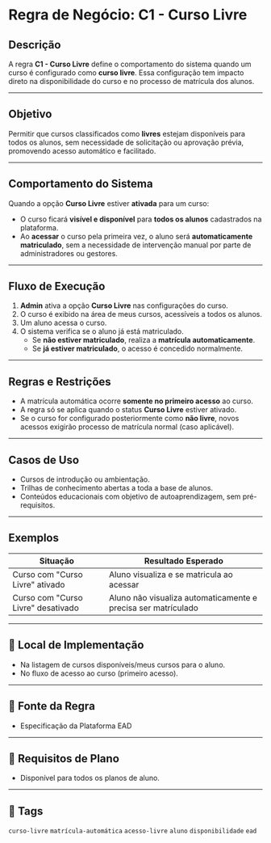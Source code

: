 # Regra de Negócio: C1 - Curso Livre

## Descrição

A regra **C1 - Curso Livre** define o comportamento do sistema quando um curso é configurado como **curso livre**. Essa configuração tem impacto direto na disponibilidade do curso e no processo de matrícula dos alunos.

---

## Objetivo

Permitir que cursos classificados como **livres** estejam disponíveis para todos os alunos, sem necessidade de solicitação ou aprovação prévia, promovendo acesso automático e facilitado.

---

## Comportamento do Sistema

Quando a opção **Curso Livre** estiver **ativada** para um curso:

- O curso ficará **visível e disponível** para **todos os alunos** cadastrados na plataforma.
- Ao **acessar** o curso pela primeira vez, o aluno será **automaticamente matriculado**, sem a necessidade de intervenção manual por parte de administradores ou gestores.

---

## Fluxo de Execução

1. **Admin** ativa a opção **Curso Livre** nas configurações do curso.
2. O curso é exibido na área de meus cursos, acessíveis a todos os alunos.
3. Um aluno acessa o curso.
4. O sistema verifica se o aluno já está matriculado.
   - Se **não estiver matriculado**, realiza a **matrícula automaticamente**.
   - Se **já estiver matriculado**, o acesso é concedido normalmente.

---

## Regras e Restrições

- A matrícula automática ocorre **somente no primeiro acesso** ao curso.
- A regra só se aplica quando o status **Curso Livre** estiver ativado.
- Se o curso for configurado posteriormente como **não livre**, novos acessos exigirão processo de matrícula normal (caso aplicável).

---

## Casos de Uso

- Cursos de introdução ou ambientação.
- Trilhas de conhecimento abertas a toda a base de alunos.
- Conteúdos educacionais com objetivo de autoaprendizagem, sem pré-requisitos.

---

## Exemplos

| Situação                             | Resultado Esperado                     |
|-------------------------------------|----------------------------------------|
| Curso com "Curso Livre" ativado     | Aluno visualiza e se matricula ao acessar |
| Curso com "Curso Livre" desativado  | Aluno não visualiza automaticamente e precisa ser matrículado |

---

## 🧩 Local de Implementação

- Na listagem de cursos disponíveis/meus cursos para o aluno.
- No fluxo de acesso ao curso (primeiro acesso).

---

## 📄 Fonte da Regra

- Especificação da Plataforma EAD

---

## 🔐 Requisitos de Plano

- Disponível para todos os planos de aluno.

---

## 🔗 Tags

`curso-livre` `matrícula-automática` `acesso-livre` `aluno` `disponibilidade` `ead`


